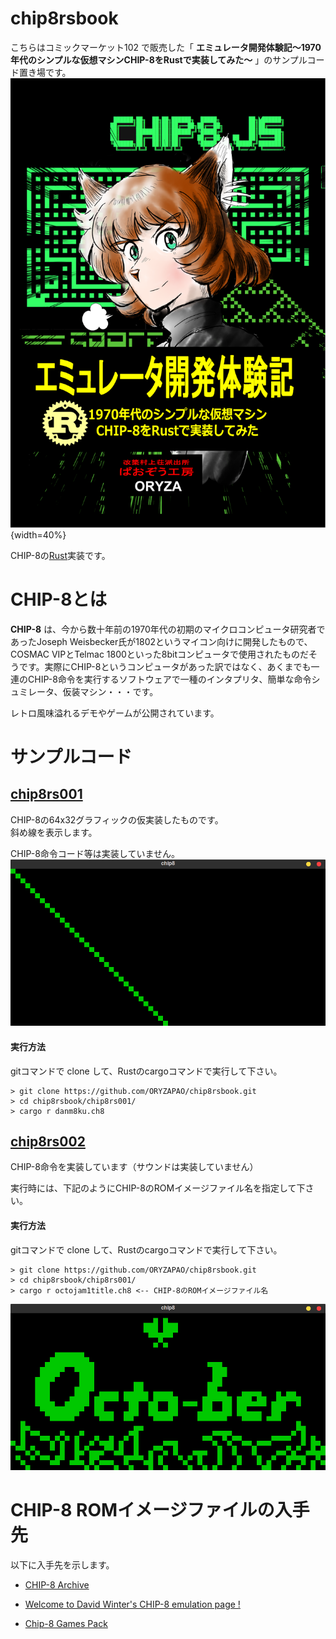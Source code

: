 # chip8rsbook
こちらはコミックマーケット102 で販売した「 **エミュレータ開発体験記〜1970年代のシンプルな仮想マシンCHIP-8をRustで実装してみた〜** 」のサンプルコード置き場です。  
![表紙](./image/cover.png){width=40%}

CHIP-8の[Rust](https://www.rust-lang.org/)実装です。

# CHIP-8とは
**CHIP-8** は、今から数十年前の1970年代の初期のマイクロコンピュータ研究者であったJoseph Weisbecker氏が1802というマイコン向けに開発したもので、COSMAC VIPとTelmac 1800といった8bitコンピュータで使用されたものだそうです。実際にCHIP-8というコンピュータがあった訳ではなく、あくまでも一連のCHIP-8命令を実行するソフトウェアで一種のインタプリタ、簡単な命令シュミレータ、仮装マシン・・・です。

レトロ風味溢れるデモやゲームが公開されています。  

# サンプルコード
## [chip8rs001](./chip8rs001/)
CHIP-8の64x32グラフィックの仮実装したものです。   
斜め線を表示します。  

CHIP-8命令コード等は実装していません。 
![](./image/graphic_test.png)

#### 実行方法  
gitコマンドで clone して、Rustのcargoコマンドで実行して下さい。
```
> git clone https://github.com/ORYZAPAO/chip8rsbook.git
> cd chip8rsbook/chip8rs001/
> cargo r danm8ku.ch8
```

## [chip8rs002](./chip8rs002/)
CHIP-8命令を実装しています（サウンドは実装していません）

実行時には、下記のようにCHIP-8のROMイメージファイル名を指定して下さい。  

#### 実行方法
gitコマンドで clone して、Rustのcargoコマンドで実行して下さい。
```
> git clone https://github.com/ORYZAPAO/chip8rsbook.git
> cd chip8rsbook/chip8rs001/
> cargo r octojam1title.ch8 <-- CHIP-8のROMイメージファイル名
```
![](./image/octo-ber.png)

# CHIP-8 ROMイメージファイルの入手先
以下に入手先を示します。

+ [CHIP-8 Archive](https://johnearnest.github.io/chip8Archive/)
+ [Welcome to David Winter's CHIP-8 emulation page !](http://pong-story.com/chip8/)

+ [Chip-8 Games Pack](https://www.zophar.net/pdroms/chip8/chip-8-games-pack.html)